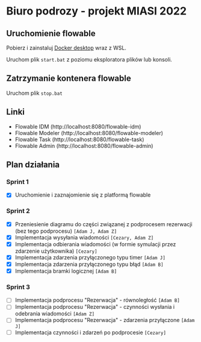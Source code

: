 # Biuro podrozy - projekt MIASI 2022

## Uruchomienie flowable

Pobierz i zainstaluj [Docker desktop](https://www.docker.com/products/docker-desktop/) wraz z WSL.

Uruchom plik `start.bat` z poziomu eksploratora plików lub konsoli.

## Zatrzymanie kontenera flowable

Uruchom plik `stop.bat` 

## Linki

- Flowable IDM (http://localhost:8080/flowable-idm)
- Flowable Modeler (http://localhost:8080/flowable-modeler)
- Flowable Task (http://localhost:8080/flowable-task)
- Flowable Admin (http://localhost:8080/flowable-admin)

## Plan działania

### Sprint 1
- [x] Uruchomienie i zaznajomienie się z platformą flowable

### Sprint 2
- [x] Przeniesienie diagramu do części związanej z podprocesem rezerwacji (bez tego podprocesu) `[Adam J, Adam Z]`
- [x] Implementacja wysyłania wiadomości `[Cezary, Adam Z]`
- [x] Implementacja odbierania wiadomości (w formie symulacji przez zdarzenie użytkownika) `[Cezary]`
- [x] Implementacja zdarzenia przyłączonego typu timer `[Adam J]`
- [x] Implementacja zdarzenia przyłączonego typu błąd `[Adam B]`
- [x] Implementacja bramki logicznej `[Adam B]`

### Sprint 3
- [ ] Implementacja podprocesu "Rezerwacja" - równoległość `[Adam B]`
- [ ] Implementacja podprocesu "Rezerwacja" - czynności wysłania i odebrania wiadomości `[Adam Z]`
- [ ] Implementacja podprocesu "Rezerwacja" - zdarzenia przyłączone `[Adam J]`
- [ ] Implementacja czynności i zdarzeń po podprocesie `[Cezary]`
